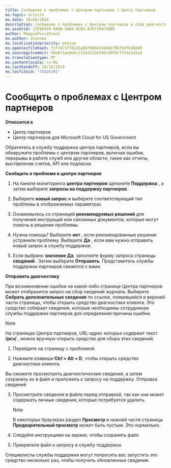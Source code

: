```yaml
---
title: Сообщение о проблемах с Центром партнеров | Центр партнеров
ms.topic: article
ms.date: 10/04/2019
description: Сообщение о проблемах с Центром партнеров и сбор диагностической информации для сотрудников службы поддержки.
ms.assetid: 33FB8449-0A8B-48B4-8CB3-A297104F40B0
author: MaggiePucciEvans
ms.author: evansma
ms.localizationpriority: medium
ms.openlocfilehash: f1f7473f78226a06f06862d466e79b75dfb3b609
ms.sourcegitcommit: 9dd6f1ee0ebc132442126340c9df8cf7e3e1d3ad
ms.translationtype: MT
ms.contentlocale: ru-RU
ms.lasthandoff: 10/16/2019
ms.locfileid: "72425191"
---
```

# <a name="report-problems-with-partner-center"></a>Сообщить о проблемах с Центром партнеров

**Относится к**

- Центр партнеров
- Центр партнеров для Microsoft Cloud for US Government


Обратитесь в службу поддержки центра партнеров, если вы обнаружите проблемы с центром партнеров, включая ошибки, перерывы в работе служб или другие области, такие как отчеты, выставление счетов, API или подписки.


**Сообщить о проблеме в центре партнеров**

1. На панели мониторинга **центра партнеров** щелкните **Поддержка** , а затем выберите **запросы на поддержку партнеров**.

2. Выберите **новый запрос** и выберите соответствующий тип проблемы в отображаемых параметрах.

3. Ознакомьтесь со страницей **рекомендуемых решений** для получения инструкций или связанных документов, которые могут помочь в решении проблемы.

4. Нужна помощь? Выберите **нет** , если рекомендованные решения устранили проблему. Выберите **Да** , если вам нужно отправить новый запрос в службу поддержки.

5. Если выбрано **значение Да**, заполните форму запроса страницы **сведений** . Затем выберите **Отправить**. Представитель службы поддержки партнеров свяжется с вами.

**Отправить диагностику**

При возникновении ошибки на какой-либо странице Центра партнеров может отобразится запрос на сбор сведений журнала. Выберите **Собрать дополнительные сведения** по ссылке, появившейся в верхней части страницы, чтобы открыть средство диагностики клиента. Это средство собирает сведения, которые необходимы сотрудникам службы поддержки партнеров для определения причины ошибки. 

>[!NOTE]
>На страницах Центра партнеров, URL-адрес которых содержит текст **/pcv/** , можно вручную открыть средство для сбора этих сведений.

1. Перейдите на страницу с проблемой.

2. Нажмите клавиши **Ctrl + Alt + D**, чтобы открыть средство диагностики клиента.

Вы сможете просмотреть диагностические сведения, а затем сохранить их в файл и приложить к запросу на поддержку. Отправка сведений

3. Просмотрите сведения в файле перед отправкой, так как они может содержать личные сведения, которые потребуется удалить. 

    >[!NOTE]
    >В некоторых браузерах раздел **Просмотр** в нижней части страницы **Предварительный просмотр** может быть пустым. Это нормально.

4. Следуйте инструкциям на экране, чтобы сохранить файл.

5. Прикрепите файл к запросу в службу поддержки.

Специалисты службы поддержки могут попросить вас запустить это средство несколько раз, чтобы получить обновленные сведения.

